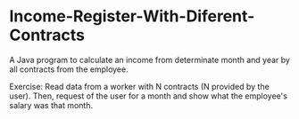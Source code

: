 # Income-Register-With-Diferent-Contracts
A Java program to calculate an income from determinate month and year by all contracts from the employee.

Exercise: 
Read data from a worker with N contracts (N provided by the user). Then, request of the user for a month and show what the employee's salary was that month.
